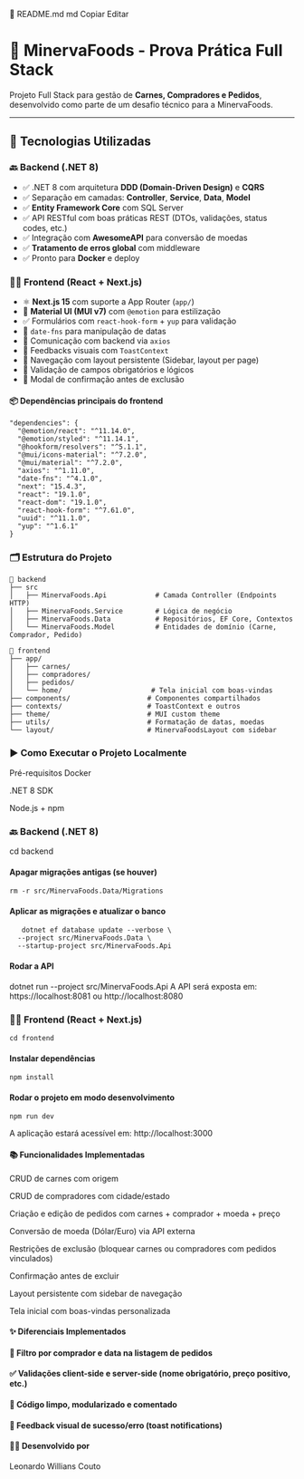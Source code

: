 📄 README.md
md
Copiar
Editar
# 🥩 MinervaFoods - Prova Prática Full Stack

Projeto Full Stack para gestão de **Carnes, Compradores e Pedidos**, desenvolvido como parte de um desafio técnico para a MinervaFoods.

---

## 🔧 Tecnologias Utilizadas

### 🔙 Backend (.NET 8)

- ✅ .NET 8 com arquitetura **DDD (Domain-Driven Design)** e **CQRS**
- ✅ Separação em camadas: **Controller**, **Service**, **Data**, **Model**
- ✅ **Entity Framework Core** com SQL Server
- ✅ API RESTful com boas práticas REST (DTOs, validações, status codes, etc.)
- ✅ Integração com **AwesomeAPI** para conversão de moedas
- ✅ **Tratamento de erros global** com middleware
- ✅ Pronto para **Docker** e deploy

### 🧑‍🎨 Frontend (React + Next.js)

- ⚛️ **Next.js 15** com suporte a App Router (`app/`)
- 🎨 **Material UI (MUI v7)** com `@emotion` para estilização
- ✅ Formulários com `react-hook-form` + `yup` para validação
- 📅 `date-fns` para manipulação de datas
- 🔁 Comunicação com backend via `axios`
- 🔄 Feedbacks visuais com `ToastContext`
- 🧭 Navegação com layout persistente (Sidebar, layout per page)
- 🧪 Validação de campos obrigatórios e lógicos
- 🛑 Modal de confirmação antes de exclusão

#### 📦 Dependências principais do frontend

```
"dependencies": {
  "@emotion/react": "^11.14.0",
  "@emotion/styled": "^11.14.1",
  "@hookform/resolvers": "^5.1.1",
  "@mui/icons-material": "^7.2.0",
  "@mui/material": "^7.2.0",
  "axios": "^1.11.0",
  "date-fns": "^4.1.0",
  "next": "15.4.3",
  "react": "19.1.0",
  "react-dom": "19.1.0",
  "react-hook-form": "^7.61.0",
  "uuid": "^11.1.0",
  "yup": "^1.6.1"
} 
```

### 🗂 Estrutura do Projeto

```
📁 backend
├── src
│   ├── MinervaFoods.Api            # Camada Controller (Endpoints HTTP)
│   ├── MinervaFoods.Service        # Lógica de negócio
│   ├── MinervaFoods.Data           # Repositórios, EF Core, Contextos
│   └── MinervaFoods.Model          # Entidades de domínio (Carne, Comprador, Pedido)
```
```
📁 frontend
├── app/
│   ├── carnes/
│   ├── compradores/
│   ├── pedidos/
│   └── home/                      # Tela inicial com boas-vindas
├── components/                   # Componentes compartilhados
├── contexts/                     # ToastContext e outros
├── theme/                        # MUI custom theme
├── utils/                        # Formatação de datas, moedas
└── layout/                       # MinervaFoodsLayout com sidebar
```

### ▶️ Como Executar o Projeto Localmente
Pré-requisitos
Docker 

.NET 8 SDK

Node.js + npm

### 🔙 Backend (.NET 8)

cd backend

#### Apagar migrações antigas (se houver)
```rm -r src/MinervaFoods.Data/Migrations```

#### Aplicar as migrações e atualizar o banco
```
   dotnet ef database update --verbose \
  --project src/MinervaFoods.Data \
  --startup-project src/MinervaFoods.Api
```

#### Rodar a API
dotnet run --project src/MinervaFoods.Api
A API será exposta em: https://localhost:8081 ou http://localhost:8080

### 🧑‍🎨 Frontend (React + Next.js)
```
cd frontend
```
#### Instalar dependências
```
npm install
```
#### Rodar o projeto em modo desenvolvimento
```
npm run dev
```
A aplicação estará acessível em: http://localhost:3000

#### 📚 Funcionalidades Implementadas
 CRUD de carnes com origem

 CRUD de compradores com cidade/estado

 Criação e edição de pedidos com carnes + comprador + moeda + preço

 Conversão de moeda (Dólar/Euro) via API externa

 Restrições de exclusão (bloquear carnes ou compradores com pedidos vinculados)

 Confirmação antes de excluir

 Layout persistente com sidebar de navegação

 Tela inicial com boas-vindas personalizada

#### ✨ Diferenciais Implementados
#### 🔎 Filtro por comprador e data na listagem de pedidos

#### ✅ Validações client-side e server-side (nome obrigatório, preço positivo, etc.)

#### 🧼 Código limpo, modularizado e comentado

#### 📣 Feedback visual de sucesso/erro (toast notifications)

#### 🧑‍💻 Desenvolvido por
Leonardo Willians Couto

